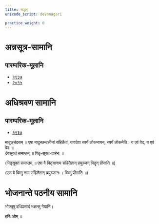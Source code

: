```yaml
---
title: श्राद्धम्
unicode_script: devanagari

practice_weight: 0
---
```


<div class="js_include" url="../../../saMskAra/mantraH/indraH/paravastu-saama/archata-prArchata/"  newLevelForH1="2" includeTitle="true"> </div>  
 
<div class="js_include" url="../../../saMskAra/mantraH/agniH/paravastu-saama/IDiShva/"  newLevelForH1="2" includeTitle="true"> </div>  
 
<div class="js_include" url="../../../saMskAra/mantraH/somaH/paravastu-saama/pavamAna/"  newLevelForH1="2" includeTitle="true"> </div>  

<div class="js_include" url="../../../saMskAra/mantraH/somaH/paravastu-saama/abhi-vAyum-pArtham/"  newLevelForH1="2" includeTitle="true"> </div>  

<div class="js_include" url="../../../saMskAra/mantraH/somaH/paravastu-saama/abhi-vastrA/"  newLevelForH1="2" includeTitle="true"> </div>  

<div class="js_include" url="../../../saMskAra/mantraH/somaH/paravastu-saama/abhi-no-arSha/"  newLevelForH1="2" includeTitle="true"> </div>  


# अन्नसूत्र-सामानि

## पारम्परिक-मूलानि
- [१९३७](https://archive.org/stream/sAmaveda-jaiminIya-paravastu-paramparA-docs/sAmaveda-paravastu-1937#page/n140/mode/1up)
- [२०१५](https://docs.google.com/document/d/1aQZ3MvuHYHWW9bD8qpAMCRCbM7saNJ8VIOkLF0wPy-w/edit)


<div class="js_include" url="../../../saMskAra/mantraH/agniH/paravastu-saama/mUrdhAnam-divaH-Ajyadoham/"  newLevelForH1="2" includeTitle="true"> </div>  

<div class="js_include" url="../../../saMskAra/mantraH/indraH/paravastu-saama/surUpakRtnam/"  newLevelForH1="2" includeTitle="true"> </div> 

<div class="js_include" url="../../../saMskAra/mantraH/indraH/paravastu-saama/piba-somam-vairAja-RShabha/"  newLevelForH1="2" includeTitle="true"> </div> 



<div class="js_include" url="../../../saMskAra/mantraH/indraH/paravastu-saama/svAdor-itthA/"  newLevelForH1="2" includeTitle="true"> </div>  

<div class="js_include" url="../pratIkam/atiShangam/"  newLevelForH1="2" includeTitle="true"> </div>  

 
# अधिश्रवण सामानि  
## पारम्परिक-मूलानि
- [१९३७](https://archive.org/stream/sAmaveda-jaiminIya-paravastu-paramparA-docs/sAmaveda-paravastu-1937#page/n144/mode/1up)

<div class="js_include" url="../../../saMskAra/mantraH/AdityaH/paravastu-saama/vyAhRti-sAmAni/"  newLevelForH1="2" includeTitle="true"> </div>  


<div class="js_include" url="../../../saMskAra/mantraH/indraH/paravastu-saama/idaM-hi-no-ojasA-ghRtasUktam/"  newLevelForH1="2" includeTitle="true"> </div>  

<div class="js_include" url="../../../saMskAra/mantraH/indraH/paravastu-saama/idaM-hi-no-ojasA-ghRtashchunidhanam/"  newLevelForH1="2" includeTitle="true"> </div>  

<div class="js_include" url="../../../saMskAra/mantraH/indraH/paravastu-saama/tvAm-idA-hyo/"  newLevelForH1="2" includeTitle="true"> </div>  

<div class="js_include" url="../../../saMskAra/mantraH/worlds/paravastu-saama/madhushchunidhanam/"  newLevelForH1="2" includeTitle="true"> </div>  

<div class="js_include" url="../../../saMskAra/mantraH/indraH/paravastu-saama/purAm-bhindur-yuvA/"  newLevelForH1="2" includeTitle="true"> </div>  

<div class="js_include" url="../../../saMskAra/mantraH/indraH/paravastu-saama/upa-praxe/"  newLevelForH1="2" includeTitle="true"> </div>  

<div class="js_include" url="../../../saMskAra/mantraH/somaH/paravastu-saama/pavasva-soma-madhumAn/"  newLevelForH1="2" includeTitle="true"> </div>  

<div class="js_include" url="../../../saMskAra/mantraH/indraH/paravastu-saama/surUpakRtnam/"  newLevelForH1="2" includeTitle="true"> </div> 

मादुछ्चंदसम् ॥ एषा मादुच्छन्दसीनां संहितैतां, यावदेवा स्वर्गं लोकमायन्, स्वर्गं लोकमेति। य एवं वेद, य एवं वेद ॥  
देवसूक्तं समाप्तम् ॥ पितृ-सूक्त-प्रारंभः  ॥

<div class="js_include" url="../../../saMskAra/mantraH/agniH/paravastu-saama/yadvA/"  newLevelForH1="2" includeTitle="true"> </div> 

<div class="js_include" url="../../../saMskAra/mantraH/indraH/paravastu-saama/axann-amImadanta/"  newLevelForH1="2" includeTitle="true"> </div>  

<div class="js_include" url="../../../saMskAra/mantraH/somaH/paravastu-saama/sampA/"  newLevelForH1="2" includeTitle="true"> </div>  

<div class="js_include" url="../../../saMskAra/mantraH/somaH/paravastu-saama/akrAnt-samudraH/"  newLevelForH1="2" includeTitle="true"> </div>  

<div class="js_include" url="../../../saMskAra/mantraH/somaH/paravastu-saama/kanikranti/"  newLevelForH1="2" includeTitle="true"> </div>  

(पितृसूक्तं समाप्तम् ॥ एषा वै पितृयानाम संहितैतान् प्रयुञ्जन् पितॄन् प्रीणाति ॥)

<div class="js_include" url="../../../saMskAra/mantraH/viShNuH/paravastu-saama/idaM-viShNur-ekarcham/"  newLevelForH1="2" includeTitle="true"> </div>

<div class="js_include" url="../../../saMskAra/mantraH/agniH/paravastu-saama/pRxasya-vRShNo/"  newLevelForH1="2" includeTitle="true"> </div>

<div class="js_include" url="../../../saMskAra/mantraH/somaH/paravastu-saama/pra-kAvyam/"  newLevelForH1="2" includeTitle="true"> </div>

<div class="js_include" url="../../../saMskAra/mantraH/viShNuH/paravastu-saama/sahasra-shIrShA/"  newLevelForH1="2" includeTitle="true"> </div>

<div class="js_include" url="../../../saMskAra/mantraH/indraH/paravastu-saama/vAmadevyam-asmin/"  newLevelForH1="2" includeTitle="true"> </div>

(एषा वै विष्णु नाम संहितैतान् प्रयुञ्जानः । विष्णुं प्रीणाति ॥)

<div class="js_include" url="../../../saMskAra/mantraH/indraH/paravastu-saama/yad-varcho-hiraNyasya/"  newLevelForH1="2" includeTitle="true"> </div>  

<div class="js_include" url="../../../saMskAra/mantraH/agniH/paravastu-saama/imaM-stomam/"  newLevelForH1="2" includeTitle="true"> </div>  

# भोजनान्ते पठनीय सामानि  

भोक्तृषु दधिप्रसादं भक्षत्सु गेयानि।  

<div class="js_include" url="../../../saMskAra/mantraH/indraH/paravastu-saama/yad-varcho-hiraNyasya-pradhe/"  newLevelForH1="2" includeTitle="true"> </div>  

<div class="js_include" url="../../../saMskAra/mantraH/misc-devas/paravastu-saama/setUMs-tara/"  newLevelForH1="2" includeTitle="true"> </div> 

हरिः ओम् ॥
 

